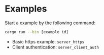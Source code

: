 # Examples

Start a example by the following command:
```bash
cargo run --bin [example id]
```

- Basic https example: `server_https`
- Client authentication: `server_client_auth`
